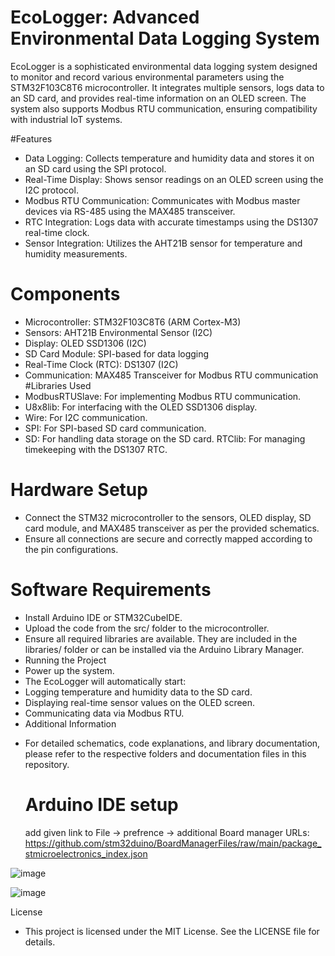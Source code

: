 # EcoLogger: Advanced Environmental Data Logging System
EcoLogger is a sophisticated environmental data logging system designed to monitor and record various environmental parameters using the STM32F103C8T6 microcontroller. It integrates multiple sensors, logs data to an SD card, and provides real-time information on an OLED screen. The system also supports Modbus RTU communication, ensuring compatibility with industrial IoT systems.

#Features
- Data Logging: Collects temperature and humidity data and stores it on an SD card using the SPI protocol.
- Real-Time Display: Shows sensor readings on an OLED screen using the I2C protocol.
- Modbus RTU Communication: Communicates with Modbus master devices via RS-485 using the MAX485 transceiver.
- RTC Integration: Logs data with accurate timestamps using the DS1307 real-time clock.
- Sensor Integration: Utilizes the AHT21B sensor for temperature and humidity measurements.
# Components
- Microcontroller: STM32F103C8T6 (ARM Cortex-M3)
- Sensors: AHT21B Environmental Sensor (I2C)
- Display: OLED SSD1306 (I2C)
- SD Card Module: SPI-based for data logging
- Real-Time Clock (RTC): DS1307 (I2C)
- Communication: MAX485 Transceiver for Modbus RTU communication
#Libraries Used
- ModbusRTUSlave: For implementing Modbus RTU communication.
- U8x8lib: For interfacing with the OLED SSD1306 display.
- Wire: For I2C communication.
- SPI: For SPI-based SD card communication.
- SD: For handling data storage on the SD card.
RTClib: For managing timekeeping with the DS1307 RTC.
# Hardware Setup
- Connect the STM32 microcontroller to the sensors, OLED display, SD card module, and MAX485 transceiver as per the provided schematics.
- Ensure all connections are secure and correctly mapped according to the pin configurations.
# Software Requirements
- Install Arduino IDE or STM32CubeIDE.
- Upload the code from the src/ folder to the microcontroller.
- Ensure all required libraries are available. They are included in the libraries/ folder or can be installed via the Arduino Library Manager.
- Running the Project
- Power up the system.
- The EcoLogger will automatically start:
- Logging temperature and humidity data to the SD card.
- Displaying real-time sensor values on the OLED screen.
- Communicating data via Modbus RTU.
- Additional Information
* For detailed schematics, code explanations, and library documentation, please refer to the respective folders and documentation files in this repository.
  # Arduino IDE setup
  add given link to File -> prefrence -> additional Board manager URLs:
  https://github.com/stm32duino/BoardManagerFiles/raw/main/package_stmicroelectronics_index.json
  
 ![image](https://github.com/user-attachments/assets/7376a448-b247-4215-ba8a-106853687952)

![image](https://github.com/user-attachments/assets/9e0a17c8-052f-44af-9db5-ff5236466acc)



License
- This project is licensed under the MIT License. See the LICENSE file for details.

